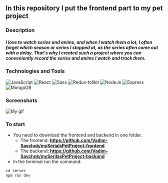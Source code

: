 ## In this repository I put the frontend part to my pet project

### Description
##### *I love to watch series and anime, and when I watch them a lot, I often forget which season or series I stopped at, as the series often come out with a delay. That's why I created such a project where you can conveniently record the series and anime I watch and track them.*

### Technologies and Tools
![JavaScript](https://img.shields.io/badge/JavaScript-e5e321?style=for-the-badge&logo=javascript&logoColor=201c00)
![React](https://img.shields.io/badge/React-201c00?style=for-the-badge&logo=React&logoColor=008eff)
![Sass](https://img.shields.io/badge/Sass-ea496f?style=for-the-badge&logo=Sass&logoColor=ffffff)
![Redux-tollkit](https://img.shields.io/badge/Redux_Toolkit-e2e2e2?style=for-the-badge&logo=Redux&logoColor=123c55)
![NodeJs](https://img.shields.io/badge/Node_Js-1e793e?style=for-the-badge&logo=TypeScript&logoColor=ffffff)
![Express](https://img.shields.io/badge/Express-787772?style=for-the-badge&logo=Express&logoColor=ffffff)
![MongoDB](https://img.shields.io/badge/Mongo_DB-171934?style=for-the-badge&logo=MongoDB&logoColor=ffffff)

### Screenshots
![My gif](https://media4.giphy.com/media/v1.Y2lkPTc5MGI3NjExaDdhMGludGJlMG03ejN5eHB0a3JkYnN5YzRuZWJ1eWViZnU3YzEzYiZlcD12MV9pbnRlcm5hbF9naWZfYnlfaWQmY3Q9Zw/LXBw6L4QNnP4S4Gd66/giphy.gif)

### To start
 + You need to download the frontend and backend in one folder. <br/>
   + The frontend: **https://github.com/Vadim-Savchuk/mySerialsPetProject-frontend**  <br/>
   + The backend: **https://github.com/Vadim-Savchuk/mySerilasPetProject-backand**  <br/>
 + In the terminal run the command:  <br/>
```javascript
cd server
npm run dev
```
